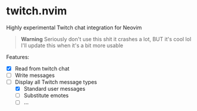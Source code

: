 # twitch.nvim
Highly experimental Twitch chat integration for Neovim

> **Warning**
> Seriously don't use this shit it crashes a lot, BUT it's cool lol
> I'll update this when it's a bit more usable

Features:
- [X] Read from twitch chat
- [ ] Write messages
- [ ] Display all Twitch message types
  - [X] Standard user messages
  - [ ] Substitute emotes
  - [ ] ...
